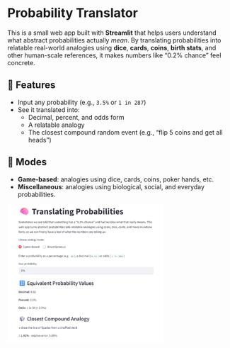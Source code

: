 # Probability Translator

This is a small web app built with **Streamlit** that helps users understand what abstract probabilities actually *mean*. By translating probabilities into relatable real-world analogies using **dice**, **cards**, **coins**, **birth stats**, and other human-scale references, it makes numbers like “0.2% chance” feel concrete.

## 🚀 Features

- Input any probability (e.g., `3.5%` or `1 in 287`)
- See it translated into:
  - Decimal, percent, and odds form
  - A relatable analogy
  - The closest compound random event (e.g., “flip 5 coins and get all heads”)

## 🧩 Modes

- **Game-based**: analogies using dice, cards, coins, poker hands, etc.
- **Miscellaneous**: analogies using biological, social, and everyday probabilities.

<img src="screenshot.png"  style="width: 70%; height: 70%" alt="drawing"/>
